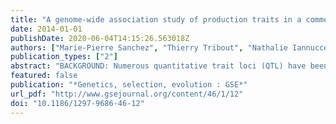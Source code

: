 ```yaml
---
title: "A genome-wide association study of production traits in a commercial population of Large White pigs: evidence of haplotypes affecting meat quality."
date: 2014-01-01
publishDate: 2020-06-04T14:15:26.563018Z
authors: ["Marie-Pierre Sanchez", "Thierry Tribout", "Nathalie Iannuccelli", "Marcel Bouffaud", "Bertrand Servin", "Amabel Tenghe", "Patrice Dehais", "Nelly Muller", "Maria Pilar Del Schneider", "Marie-José Mercat", "Claire Rogel-Gaillard", "Denis Milan", "Jean-Pierre Bidanel", "Hélène Gilbert"]
publication_types: ["2"]
abstract: "BACKGROUND: Numerous quantitative trait loci (QTL) have been detected in pigs over the past 20 years using microsatellite markers. However, due to the low density of these markers, the accuracy of QTL location has generally been poor. Since 2009, the dense genome coverage provided by the Illumina PorcineSNP60 BeadChip has made it possible to more accurately map QTL using genome-wide association studies (GWAS). Our objective was to perform high-density GWAS in order to identify genomic regions and corresponding haplotypes associated with production traits in a French Large White population of pigs. METHODS: Animals (385 Large White pigs from 106 sires) were genotyped using the PorcineSNP60 BeadChip and evaluated for 19 traits related to feed intake, growth, carcass composition and meat quality. Of the 64,432 SNPs on the chip, 44,412 were used for GWAS with an animal mixed model that included a regression coefficient for the tested SNPs and a genomic kinship matrix. SNP haplotype effects in QTL regions were then tested for association with phenotypes following phase reconstruction based on the Sscrofa10.2 pig genome assembly. RESULTS: Twenty-three QTL regions were identified on autosomes and their effects ranged from 0.25 to 0.75 phenotypic standard deviation units for feed intake and feed efficiency (four QTL), carcass (12 QTL) and meat quality traits (seven QTL). The 10 most significant QTL regions had effects on carcass (chromosomes 7, 10, 16, 17 and 18) and meat quality traits (two regions on chromosome 1 and one region on chromosomes 8, 9 and 13). Thirteen of the 23 QTL regions had not been previously described. A haplotype block of 183 kb on chromosome 1 (six SNPs) was identified and displayed three distinct haplotypes with significant (0.0001 textless P textless 0.03) associations with all evaluated meat quality traits. CONCLUSIONS: GWAS analyses with the PorcineSNP60 BeadChip enabled the detection of 23 QTL regions that affect feed consumption, carcass and meat quality traits in a LW population, of which 13 were novel QTL. The proportionally larger number of QTL found for meat quality traits suggests a specific opportunity for improving these traits in the pig by genomic selection."
featured: false
publication: "*Genetics, selection, evolution : GSE*"
url_pdf: "http://www.gsejournal.org/content/46/1/12"
doi: "10.1186/1297-9686-46-12"
---
```


